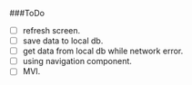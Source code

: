 ###ToDo


- [ ] refresh screen.
- [ ] save data to local db.
- [ ] get data from local db while network error.
- [ ] using navigation component.
- [ ] MVI.
